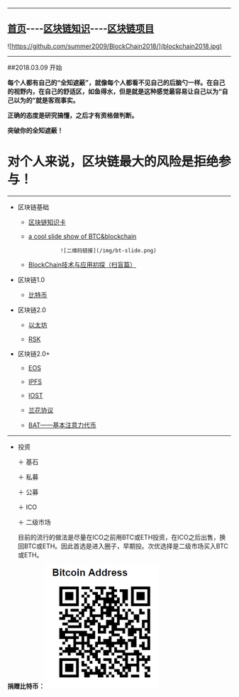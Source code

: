 -------


[首页](https://summer2009.github.io/BlockChain2018/)----[区块链知识](https://summer2009.github.io/BlockChain2018/)----[区块链项目](https://summer2009.github.io/BlockChain2018/)
----

![https://github.com/summer2009/BlockChain2018/](blockchain2018.jpg) 

--------------

##2018.03.09 开始

**每个人都有自己的“全知遮蔽”，就像每个人都看不见自己的后脑勺一样。在自己的视野内，在自己的舒适区，如鱼得水，但是就是这种感觉最容易让自己以为“自己以为的”就是客观事实。**

**正确的态度是研究搞懂，之后才有资格做判断。**

**突破你的全知遮蔽！**

# 对个人来说，区块链最大的风险是拒绝参与！ #

----

+ 区块链基础

    + [区块链知识卡](bc_card.md)

    + [a cool slide show of BTC&blockchain](https://bitcoin.aeonbits.org/#/)
    
                    ![二维码链接](/img/bt-slide.png)
    
    + [BlockChain技术与应用初探（扫盲篇）](https://www.daijiale.cn/%e5%8c%ba%e5%9d%97%e9%93%be/%e3%80%90%e5%8c%ba%e5%9d%97%e9%93%be%e3%80%91%e5%8c%ba%e5%9d%97%e9%93%be%e6%8a%80%e6%9c%af%e4%b8%8e%e5%ba%94%e7%94%a8%e5%88%9d%e6%8e%a2%ef%bc%88%e6%89%ab%e7%9b%b2%e7%af%87%ef%bc%89.html)

+ 区块链1.0

    + [比特币](http://www.bitcoin.org)
    
+ 区块链2.0

    + [以太坊](http://www.ethfans.org)
    
    + [RSK](/rsk/readme.md)

+ 区块链2.0+

    + [EOS](http://www.eos.org)

    + [IPFS](/ipfs/README.MD)
    
    + [IOST](/iost/readme.md)    
   
    + [兰花协议](/orchid/readme.md)
    
    + [BAT——基本注意力代币](/bat/readme.md)

-----

+ 投资

    ＋ 基石
    
    ＋ 私募
    
    ＋ 公募
    
    ＋ ICO
    
    ＋ 二级市场
    
    目前的流行的做法是尽量在ICO之前用BTC或ETH投资，在ICO之后出售，换回BTC或ETH。因此首选是进入圈子，早期投。次优选择是二级市场买入BTC或ETH。

**捐赠比特币：**![捐赠](denote_btc.jpg)
